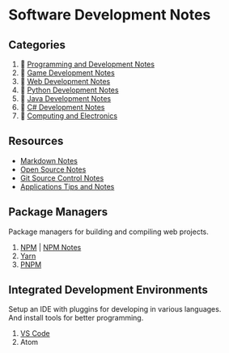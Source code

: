 # Software Development Notes

## Categories

1. :file_folder: [Programming and Development Notes](development-docs/programming)
2. :file_folder: [Game Development Notes](development-docs/game-development/)
3. :file_folder: [Web Development Notes](development-docs/web-development/)
4. :file_folder: [Python Development Notes](development-docs/python-development/)
5. :file_folder: [Java Development Notes](development-docs/java-development/)
6. :file_folder: [C# Development Notes](development-docs/csharp-development/)
7. :file_folder: [Computing and Electronics](development-docs/computing/)

## Resources

+ [Markdown Notes](development-docs/markdown-notes.md)
+ [Open Source Notes](development-docs/open-source-notes.md)
+ [Git Source Control Notes](development-docs/git-notes.md)
+ [Applications Tips and Notes](development-docs/applications-tips-and-notes.md)

## Package Managers

Package managers for building and compiling web projects.

1. [NPM](https://www.npmjs.com/) | [NPM Notes](development-docs/npm-notes.md)
2. [Yarn](https://yarnpkg.com/)
3. [PNPM](https://pnpm.js.org)

## Integrated Development Environments

Setup an IDE with pluggins for developing in various languages.  
And install tools for better programming.

1. [VS Code](development-docs/ide-vscode.md)
2. Atom
